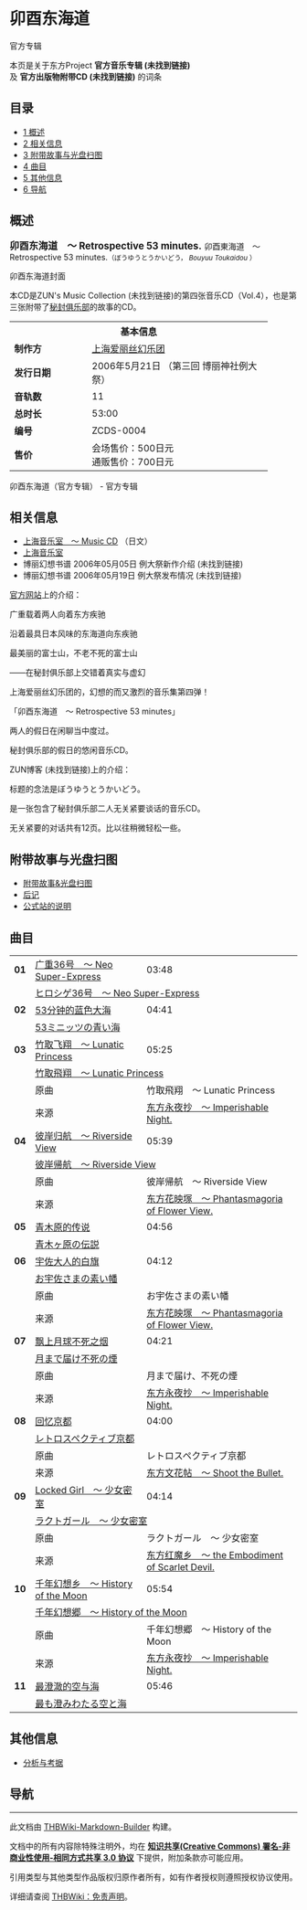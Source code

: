 # 卯酉东海道

<!-- source html: G:\repos\THBWiki-Markdown-Builder\THBWikiMarkdown\Temp\main\8\8d\ns0%3A%E5%8D%AF%E9%85%89%E4%B8%9C%E6%B5%B7%E9%81%93.html -->

官方专辑

本页是关于东方Project **官方音乐专辑 (未找到链接)**   
及 **官方出版物附带CD (未找到链接)** 的词条

## 目录

- [1 概述](#概述)
- [2 相关信息](#相关信息)
- [3 附带故事与光盘扫图](#附带故事与光盘扫图)
- [4 曲目](#曲目)
- [5 其他信息](#其他信息)
- [6 导航](#导航)





## 概述
  
<big> **卯酉东海道　～ Retrospective 53 minutes.** </big>
卯酉東海道　～ Retrospective 53 minutes.<small>（ぼうゆうとうかいどう， *Bouyuu Toukaidou* ）</small>  

  

[](./文件-卯酉东海道封面.jpg.md)  [](./文件-卯酉东海道封面.jpg.md)卯酉东海道封面
  
本CD是ZUN's Music Collection (未找到链接)的第四张音乐CD（Vol.4），也是第三张附带了[秘封俱乐部](./秘封俱乐部.md)的故事的CD。
  


<table><tbody><tr><th colspan="2">基本信息</th></tr><tr><td style="width:120px"><b>制作方</b></td><td style="width:300px"><a href="./上海爱丽丝幻乐团.md" title="上海爱丽丝幻乐团">上海爱丽丝幻乐团</a></td></tr><tr><td><b>发行日期</b></td><td>2006年5月21日 （第三回 博丽神社例大祭）</td></tr><tr><td><b>音轨数</b></td><td>11</td></tr><tr><td><b>总时长</b></td><td>53:00</td></tr><tr><td><b>编号</b></td><td>ZCDS-0004</td></tr><tr><td><b>售价</b></td><td>会场售价：500日元<br>通贩售价：700日元</td></tr></tbody></table>

卯酉东海道（官方专辑） - 官方专辑

## 相关信息
- [上海音乐室　～ Music CD](http://www16.big.or.jp/~zun/html/mcdtop.html) （日文）
- [上海音乐室](./上海音乐室.md)
- 博丽幻想书谱 2006年05月05日 例大祭新作介绍 (未找到链接)
- 博丽幻想书谱 2006年05月19日 例大祭发布情况 (未找到链接)

  
[官方网站](./上海音乐室.md)上的介绍：
  


  
广重载着两人向着东方疾驰  

沿着最具日本风味的东海道向东疾驰  

最美丽的富士山，不老不死的富士山  

——在秘封俱乐部上交错着真实与虚幻  

  

上海爱丽丝幻乐团的，幻想的而又激烈的音乐集第四弹！  

「卯酉东海道　～ Retrospective 53 minutes」  

两人的假日在闲聊当中度过。  

秘封俱乐部的假日的悠闲音乐CD。
  


  
ZUN博客 (未找到链接)上的介绍：
  


  
标题的念法是ぼうゆうとうかいどう。  

是一张包含了秘封俱乐部二人无关紧要谈话的音乐CD。  

无关紧要的对话共有12页。比以往稍微轻松一些。
  



## 附带故事与光盘扫图
- [附带故事&amp;光盘扫图](./卯酉东海道-附带故事.md)
- [后记](./卯酉东海道-后记.md)
- [公式站的说明](./卯酉东海道-公式站介绍.md)


## 曲目

<table><tbody><tr><td class="infoYD"><b>01</b></td><td colspan="2" class="title"><a href="./广重36号_～_Neo_Super-Express.md" title="广重36号 ～ Neo Super-Express">广重36号　～ Neo Super-Express</a></td><td class="time">03:48</td></tr><tr><td class="left"></td><td colspan="3" class="bigtext"><a href="./ヒロシゲ36号_～_Neo_Super-Express.md" class="mw-redirect" title="ヒロシゲ36号 ～ Neo Super-Express">ヒロシゲ36号　～ Neo Super-Express</a></td></tr>
<tr><td class="infoYD"><b>02</b></td><td colspan="2" class="title"><a href="./53分钟的蓝色大海.md" title="53分钟的蓝色大海">53分钟的蓝色大海</a></td><td class="time">04:41</td></tr><tr><td class="left"></td><td colspan="3" class="bigtext"><a href="./53ミニッツの青い海.md" class="mw-redirect" title="53ミニッツの青い海">53ミニッツの青い海</a></td></tr>
<tr><td class="infoRD"><b>03</b></td><td colspan="2" class="title"><a href="./竹取飞翔_～_Lunatic_Princess.md" title="竹取飞翔 ～ Lunatic Princess">竹取飞翔　～ Lunatic Princess</a></td><td class="time">05:25</td></tr><tr><td class="left"></td><td colspan="3" class="bigtext"><a href="./竹取飛翔_～_Lunatic_Princess.md" class="mw-redirect" title="竹取飛翔 ～ Lunatic Princess">竹取飛翔　～ Lunatic Princess</a></td></tr><tr><td class="left"></td><td class="label">原曲</td><td class="text" colspan="2">竹取飛翔　～ Lunatic Princess</td></tr><tr><td class="left"></td><td class="label">来源</td><td class="text" colspan="2"><a href="./东方永夜抄_～_Imperishable_Night..md" class="mw-redirect" title="东方永夜抄 ～ Imperishable Night.">东方永夜抄　～ Imperishable Night.</a></td></tr>
<tr><td class="infoRD"><b>04</b></td><td colspan="2" class="title"><a href="./彼岸归航_～_Riverside_View.md" title="彼岸归航 ～ Riverside View">彼岸归航　～ Riverside View</a></td><td class="time">05:39</td></tr><tr><td class="left"></td><td colspan="3" class="bigtext"><a href="./彼岸帰航_～_Riverside_View.md" class="mw-redirect" title="彼岸帰航 ～ Riverside View">彼岸帰航　～ Riverside View</a></td></tr><tr><td class="left"></td><td class="label">原曲</td><td class="text" colspan="2">彼岸帰航　～ Riverside View</td></tr><tr><td class="left"></td><td class="label">来源</td><td class="text" colspan="2"><a href="./东方花映塚_～_Phantasmagoria_of_Flower_View..md" class="mw-redirect" title="东方花映塚 ～ Phantasmagoria of Flower View.">东方花映塚　～ Phantasmagoria of Flower View.</a></td></tr>
<tr><td class="infoYD"><b>05</b></td><td colspan="2" class="title"><a href="./青木原的传说.md" title="青木原的传说">青木原的传说</a></td><td class="time">04:56</td></tr><tr><td class="left"></td><td colspan="3" class="bigtext"><a href="./青木ヶ原の伝説.md" class="mw-redirect" title="青木ヶ原の伝説">青木ヶ原の伝説</a></td></tr>
<tr><td class="infoRD"><b>06</b></td><td colspan="2" class="title"><a href="./宇佐大人的白旗.md" title="宇佐大人的白旗">宇佐大人的白旗</a></td><td class="time">04:12</td></tr><tr><td class="left"></td><td colspan="3" class="bigtext"><a href="./お宇佐さまの素い幡.md" class="mw-redirect" title="お宇佐さまの素い幡">お宇佐さまの素い幡</a></td></tr><tr><td class="left"></td><td class="label">原曲</td><td class="text" colspan="2">お宇佐さまの素い幡</td></tr><tr><td class="left"></td><td class="label">来源</td><td class="text" colspan="2"><a href="./东方花映塚_～_Phantasmagoria_of_Flower_View..md" class="mw-redirect" title="东方花映塚 ～ Phantasmagoria of Flower View.">东方花映塚　～ Phantasmagoria of Flower View.</a></td></tr>
<tr><td class="infoRD"><b>07</b></td><td colspan="2" class="title"><a href="./飘上月球不死之烟.md" class="mw-redirect" title="飘上月球不死之烟">飘上月球不死之烟</a></td><td class="time">04:21</td></tr><tr><td class="left"></td><td colspan="3" class="bigtext"><a href="./月まで届け不死の煙.md" class="mw-redirect" title="月まで届け不死の煙">月まで届け不死の煙</a></td></tr><tr><td class="left"></td><td class="label">原曲</td><td class="text" colspan="2">月まで届け、不死の煙</td></tr><tr><td class="left"></td><td class="label">来源</td><td class="text" colspan="2"><a href="./东方永夜抄_～_Imperishable_Night..md" class="mw-redirect" title="东方永夜抄 ～ Imperishable Night.">东方永夜抄　～ Imperishable Night.</a></td></tr>
<tr><td class="infoRD"><b>08</b></td><td colspan="2" class="title"><a href="./回忆京都.md" title="回忆京都">回忆京都</a></td><td class="time">04:00</td></tr><tr><td class="left"></td><td colspan="3" class="bigtext"><a href="./レトロスペクティブ京都.md" class="mw-redirect" title="レトロスペクティブ京都">レトロスペクティブ京都</a></td></tr><tr><td class="left"></td><td class="label">原曲</td><td class="text" colspan="2">レトロスペクティブ京都</td></tr><tr><td class="left"></td><td class="label">来源</td><td class="text" colspan="2"><a href="./东方文花帖_～_Shoot_the_Bullet..md" class="mw-redirect" title="东方文花帖 ～ Shoot the Bullet.">东方文花帖　～ Shoot the Bullet.</a></td></tr>
<tr><td class="infoRD"><b>09</b></td><td colspan="2" class="title"><a href="./Locked_Girl_～_少女密室.md" title="Locked Girl ～ 少女密室">Locked Girl　～ 少女密室</a></td><td class="time">04:14</td></tr><tr><td class="left"></td><td colspan="3" class="bigtext"><a href="./ラクトガール_～_少女密室.md" class="mw-redirect" title="ラクトガール ～ 少女密室">ラクトガール　～ 少女密室</a></td></tr><tr><td class="left"></td><td class="label">原曲</td><td class="text" colspan="2">ラクトガール　～ 少女密室</td></tr><tr><td class="left"></td><td class="label">来源</td><td class="text" colspan="2"><a href="./东方红魔乡_～_the_Embodiment_of_Scarlet_Devil..md" class="mw-redirect" title="东方红魔乡 ～ the Embodiment of Scarlet Devil.">东方红魔乡　～ the Embodiment of Scarlet Devil.</a></td></tr>
<tr><td class="infoRD"><b>10</b></td><td colspan="2" class="title"><a href="./千年幻想乡_～_History_of_the_Moon.md" title="千年幻想乡 ～ History of the Moon">千年幻想乡　～ History of the Moon</a></td><td class="time">05:54</td></tr><tr><td class="left"></td><td colspan="3" class="bigtext"><a href="./千年幻想郷_～_History_of_the_Moon.md" class="mw-redirect" title="千年幻想郷 ～ History of the Moon">千年幻想郷　～ History of the Moon</a></td></tr><tr><td class="left"></td><td class="label">原曲</td><td class="text" colspan="2">千年幻想郷　～ History of the Moon</td></tr><tr><td class="left"></td><td class="label">来源</td><td class="text" colspan="2"><a href="./东方永夜抄_～_Imperishable_Night..md" class="mw-redirect" title="东方永夜抄 ～ Imperishable Night.">东方永夜抄　～ Imperishable Night.</a></td></tr>
<tr><td class="infoYD"><b>11</b></td><td colspan="2" class="title"><a href="./最澄澈的空与海.md" title="最澄澈的空与海">最澄澈的空与海</a></td><td class="time">05:46</td></tr><tr><td class="left"></td><td colspan="3" class="bigtext"><a href="./最も澄みわたる空と海.md" class="mw-redirect" title="最も澄みわたる空と海">最も澄みわたる空と海</a></td></tr></tbody></table>



## 其他信息
- [分析与考据](./卯酉东海道-分析考据.md)


## 导航
  
  





---

此文档由 [THBWiki-Markdown-Builder](https://github.com/Delsin-Yu/THBWiki-Markdown-Builder) 构建。

文档中的所有内容除特殊注明外，均在 [**知识共享(Creative Commons) 署名-非商业性使用-相同方式共享 3.0 协议**](https://creativecommons.org/licenses/by-sa/3.0/deed.zh-hans) 下提供，附加条款亦可能应用。

引用类型与其他类型作品版权归原作者所有，如有作者授权则遵照授权协议使用。

详细请查阅 [THBWiki：免责声明](https://thbwiki.cc/THBWiki:%E5%85%8D%E8%B4%A3%E5%A3%B0%E6%98%8E)。

